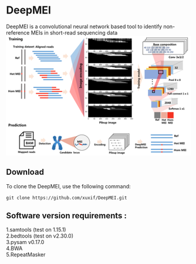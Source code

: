 # DeepMEI
DeepMEI is a convolutional neural network based tool to identify non-reference MEIs in short-read sequencing data
<br/>
![This is an image](https://github.com/xuxif/DeepMEI/blob/main/workflow.png)
<br/>
## Download<br/>
To clone the DeepMEI, use the following command:<br/>
```
git clone https://github.com/xuxif/DeepMEI.git
```
##
## Software version requirements : <br />
1.samtools (test on 1.15.1)<br />
2.bedtools (test on v2.30.0)<br />
3.pysam v0.17.0<br />
4.BWA<br />
5.RepeatMasker<br />
</br>
